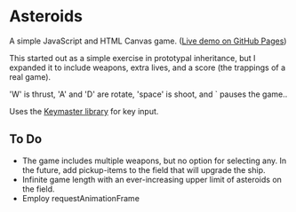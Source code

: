# Asteroids

A simple JavaScript and HTML Canvas game. ([Live demo on GitHub Pages](http://toomanybees.github.io/asteroids/))

This started out as a simple exercise in prototypal inheritance, but I expanded it to include weapons, extra lives, and a score (the trappings of a real game).

'W' is thrust, 'A' and 'D' are rotate, 'space' is shoot, and ` pauses the game..

Uses the [Keymaster library](https://github.com/madrobby/keymaster) for key input.

## To Do

* The game includes multiple weapons, but no option for selecting any. In the future, add pickup-items to the field that will upgrade the ship.
* Infinite game length with an ever-increasing upper limit of asteroids on the field.
* Employ requestAnimationFrame
